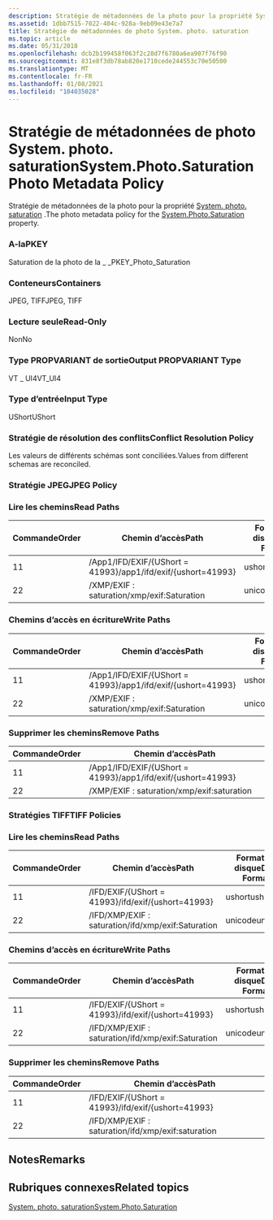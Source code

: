 ```yaml
---
description: Stratégie de métadonnées de la photo pour la propriété System. photo. saturation.
ms.assetid: 1dbb7515-7022-404c-928a-9eb09e43e7a7
title: Stratégie de métadonnées de photo System. photo. saturation
ms.topic: article
ms.date: 05/31/2018
ms.openlocfilehash: dcb2b199458f063f2c28d7f6780a6ea907f76f90
ms.sourcegitcommit: 831e8f3db78ab820e1710cede244553c70e50500
ms.translationtype: MT
ms.contentlocale: fr-FR
ms.lasthandoff: 01/08/2021
ms.locfileid: "104035028"
---
```

# <a name="systemphotosaturation-photo-metadata-policy"></a><span data-ttu-id="b0099-103">Stratégie de métadonnées de photo System. photo. saturation</span><span class="sxs-lookup"><span data-stu-id="b0099-103">System.Photo.Saturation Photo Metadata Policy</span></span>

<span data-ttu-id="b0099-104">Stratégie de métadonnées de la photo pour la propriété [System. photo. saturation](../properties/props-system-photo-saturation.md) .</span><span class="sxs-lookup"><span data-stu-id="b0099-104">The photo metadata policy for the [System.Photo.Saturation](../properties/props-system-photo-saturation.md) property.</span></span>

### <a name="pkey"></a><span data-ttu-id="b0099-105">A-la</span><span class="sxs-lookup"><span data-stu-id="b0099-105">PKEY</span></span>

<span data-ttu-id="b0099-106">Saturation de la photo de la \_ \_</span><span class="sxs-lookup"><span data-stu-id="b0099-106">PKEY\_Photo\_Saturation</span></span>

### <a name="containers"></a><span data-ttu-id="b0099-107">Conteneurs</span><span class="sxs-lookup"><span data-stu-id="b0099-107">Containers</span></span>

<span data-ttu-id="b0099-108">JPEG, TIFF</span><span class="sxs-lookup"><span data-stu-id="b0099-108">JPEG, TIFF</span></span>

### <a name="read-only"></a><span data-ttu-id="b0099-109">Lecture seule</span><span class="sxs-lookup"><span data-stu-id="b0099-109">Read-Only</span></span>

<span data-ttu-id="b0099-110">Non</span><span class="sxs-lookup"><span data-stu-id="b0099-110">No</span></span>

### <a name="output-propvariant-type"></a><span data-ttu-id="b0099-111">Type PROPVARIANT de sortie</span><span class="sxs-lookup"><span data-stu-id="b0099-111">Output PROPVARIANT Type</span></span>

<span data-ttu-id="b0099-112">VT \_ UI4</span><span class="sxs-lookup"><span data-stu-id="b0099-112">VT\_UI4</span></span>

### <a name="input-type"></a><span data-ttu-id="b0099-113">Type d’entrée</span><span class="sxs-lookup"><span data-stu-id="b0099-113">Input Type</span></span>

<span data-ttu-id="b0099-114">UShort</span><span class="sxs-lookup"><span data-stu-id="b0099-114">UShort</span></span>

### <a name="conflict-resolution-policy"></a><span data-ttu-id="b0099-115">Stratégie de résolution des conflits</span><span class="sxs-lookup"><span data-stu-id="b0099-115">Conflict Resolution Policy</span></span>

<span data-ttu-id="b0099-116">Les valeurs de différents schémas sont conciliées.</span><span class="sxs-lookup"><span data-stu-id="b0099-116">Values from different schemas are reconciled.</span></span>

### <a name="jpeg-policy"></a><span data-ttu-id="b0099-117">Stratégie JPEG</span><span class="sxs-lookup"><span data-stu-id="b0099-117">JPEG Policy</span></span>

### <a name="read-paths"></a><span data-ttu-id="b0099-118">Lire les chemins</span><span class="sxs-lookup"><span data-stu-id="b0099-118">Read Paths</span></span>



| <span data-ttu-id="b0099-119">Commande</span><span class="sxs-lookup"><span data-stu-id="b0099-119">Order</span></span> | <span data-ttu-id="b0099-120">Chemin d’accès</span><span class="sxs-lookup"><span data-stu-id="b0099-120">Path</span></span>                          | <span data-ttu-id="b0099-121">Format de disque</span><span class="sxs-lookup"><span data-stu-id="b0099-121">Disk Format</span></span> |
|-------|-------------------------------|-------------|
| <span data-ttu-id="b0099-122">1</span><span class="sxs-lookup"><span data-stu-id="b0099-122">1</span></span>     | <span data-ttu-id="b0099-123">/App1/IFD/EXIF/{UShort = 41993}</span><span class="sxs-lookup"><span data-stu-id="b0099-123">/app1/ifd/exif/{ushort=41993}</span></span> | <span data-ttu-id="b0099-124">ushort</span><span class="sxs-lookup"><span data-stu-id="b0099-124">ushort</span></span>      |
| <span data-ttu-id="b0099-125">2</span><span class="sxs-lookup"><span data-stu-id="b0099-125">2</span></span>     | <span data-ttu-id="b0099-126">/XMP/EXIF : saturation</span><span class="sxs-lookup"><span data-stu-id="b0099-126">/xmp/exif:Saturation</span></span>          | <span data-ttu-id="b0099-127">unicode</span><span class="sxs-lookup"><span data-stu-id="b0099-127">unicode</span></span>     |



 

### <a name="write-paths"></a><span data-ttu-id="b0099-128">Chemins d’accès en écriture</span><span class="sxs-lookup"><span data-stu-id="b0099-128">Write Paths</span></span>



| <span data-ttu-id="b0099-129">Commande</span><span class="sxs-lookup"><span data-stu-id="b0099-129">Order</span></span> | <span data-ttu-id="b0099-130">Chemin d’accès</span><span class="sxs-lookup"><span data-stu-id="b0099-130">Path</span></span>                          | <span data-ttu-id="b0099-131">Format de disque</span><span class="sxs-lookup"><span data-stu-id="b0099-131">Disk Format</span></span> |
|-------|-------------------------------|-------------|
| <span data-ttu-id="b0099-132">1</span><span class="sxs-lookup"><span data-stu-id="b0099-132">1</span></span>     | <span data-ttu-id="b0099-133">/App1/IFD/EXIF/{UShort = 41993}</span><span class="sxs-lookup"><span data-stu-id="b0099-133">/app1/ifd/exif/{ushort=41993}</span></span> | <span data-ttu-id="b0099-134">ushort</span><span class="sxs-lookup"><span data-stu-id="b0099-134">ushort</span></span>      |
| <span data-ttu-id="b0099-135">2</span><span class="sxs-lookup"><span data-stu-id="b0099-135">2</span></span>     | <span data-ttu-id="b0099-136">/XMP/EXIF : saturation</span><span class="sxs-lookup"><span data-stu-id="b0099-136">/xmp/exif:Saturation</span></span>          | <span data-ttu-id="b0099-137">unicode</span><span class="sxs-lookup"><span data-stu-id="b0099-137">unicode</span></span>     |



 

### <a name="remove-paths"></a><span data-ttu-id="b0099-138">Supprimer les chemins</span><span class="sxs-lookup"><span data-stu-id="b0099-138">Remove Paths</span></span>



| <span data-ttu-id="b0099-139">Commande</span><span class="sxs-lookup"><span data-stu-id="b0099-139">Order</span></span> | <span data-ttu-id="b0099-140">Chemin d’accès</span><span class="sxs-lookup"><span data-stu-id="b0099-140">Path</span></span>                          |
|-------|-------------------------------|
| <span data-ttu-id="b0099-141">1</span><span class="sxs-lookup"><span data-stu-id="b0099-141">1</span></span>     | <span data-ttu-id="b0099-142">/App1/IFD/EXIF/{UShort = 41993}</span><span class="sxs-lookup"><span data-stu-id="b0099-142">/app1/ifd/exif/{ushort=41993}</span></span> |
| <span data-ttu-id="b0099-143">2</span><span class="sxs-lookup"><span data-stu-id="b0099-143">2</span></span>     | <span data-ttu-id="b0099-144">/XMP/EXIF : saturation</span><span class="sxs-lookup"><span data-stu-id="b0099-144">/xmp/exif:saturation</span></span>          |



 

### <a name="tiff-policies"></a><span data-ttu-id="b0099-145">Stratégies TIFF</span><span class="sxs-lookup"><span data-stu-id="b0099-145">TIFF Policies</span></span>

### <a name="read-paths"></a><span data-ttu-id="b0099-146">Lire les chemins</span><span class="sxs-lookup"><span data-stu-id="b0099-146">Read Paths</span></span>



| <span data-ttu-id="b0099-147">Commande</span><span class="sxs-lookup"><span data-stu-id="b0099-147">Order</span></span> | <span data-ttu-id="b0099-148">Chemin d’accès</span><span class="sxs-lookup"><span data-stu-id="b0099-148">Path</span></span>                     | <span data-ttu-id="b0099-149">Format de disque</span><span class="sxs-lookup"><span data-stu-id="b0099-149">Disk Format</span></span> |
|-------|--------------------------|-------------|
| <span data-ttu-id="b0099-150">1</span><span class="sxs-lookup"><span data-stu-id="b0099-150">1</span></span>     | <span data-ttu-id="b0099-151">/IFD/EXIF/{UShort = 41993}</span><span class="sxs-lookup"><span data-stu-id="b0099-151">/ifd/exif/{ushort=41993}</span></span> | <span data-ttu-id="b0099-152">ushort</span><span class="sxs-lookup"><span data-stu-id="b0099-152">ushort</span></span>      |
| <span data-ttu-id="b0099-153">2</span><span class="sxs-lookup"><span data-stu-id="b0099-153">2</span></span>     | <span data-ttu-id="b0099-154">/IFD/XMP/EXIF : saturation</span><span class="sxs-lookup"><span data-stu-id="b0099-154">/ifd/xmp/exif:Saturation</span></span> | <span data-ttu-id="b0099-155">unicode</span><span class="sxs-lookup"><span data-stu-id="b0099-155">unicode</span></span>     |



 

### <a name="write-paths"></a><span data-ttu-id="b0099-156">Chemins d’accès en écriture</span><span class="sxs-lookup"><span data-stu-id="b0099-156">Write Paths</span></span>



| <span data-ttu-id="b0099-157">Commande</span><span class="sxs-lookup"><span data-stu-id="b0099-157">Order</span></span> | <span data-ttu-id="b0099-158">Chemin d’accès</span><span class="sxs-lookup"><span data-stu-id="b0099-158">Path</span></span>                     | <span data-ttu-id="b0099-159">Format de disque</span><span class="sxs-lookup"><span data-stu-id="b0099-159">Disk Format</span></span> |
|-------|--------------------------|-------------|
| <span data-ttu-id="b0099-160">1</span><span class="sxs-lookup"><span data-stu-id="b0099-160">1</span></span>     | <span data-ttu-id="b0099-161">/IFD/EXIF/{UShort = 41993}</span><span class="sxs-lookup"><span data-stu-id="b0099-161">/ifd/exif/{ushort=41993}</span></span> | <span data-ttu-id="b0099-162">ushort</span><span class="sxs-lookup"><span data-stu-id="b0099-162">ushort</span></span>      |
| <span data-ttu-id="b0099-163">2</span><span class="sxs-lookup"><span data-stu-id="b0099-163">2</span></span>     | <span data-ttu-id="b0099-164">/IFD/XMP/EXIF : saturation</span><span class="sxs-lookup"><span data-stu-id="b0099-164">/ifd/xmp/exif:Saturation</span></span> | <span data-ttu-id="b0099-165">unicode</span><span class="sxs-lookup"><span data-stu-id="b0099-165">unicode</span></span>     |



 

### <a name="remove-paths"></a><span data-ttu-id="b0099-166">Supprimer les chemins</span><span class="sxs-lookup"><span data-stu-id="b0099-166">Remove Paths</span></span>



| <span data-ttu-id="b0099-167">Commande</span><span class="sxs-lookup"><span data-stu-id="b0099-167">Order</span></span> | <span data-ttu-id="b0099-168">Chemin d’accès</span><span class="sxs-lookup"><span data-stu-id="b0099-168">Path</span></span>                     |
|-------|--------------------------|
| <span data-ttu-id="b0099-169">1</span><span class="sxs-lookup"><span data-stu-id="b0099-169">1</span></span>     | <span data-ttu-id="b0099-170">/IFD/EXIF/{UShort = 41993}</span><span class="sxs-lookup"><span data-stu-id="b0099-170">/ifd/exif/{ushort=41993}</span></span> |
| <span data-ttu-id="b0099-171">2</span><span class="sxs-lookup"><span data-stu-id="b0099-171">2</span></span>     | <span data-ttu-id="b0099-172">/IFD/XMP/EXIF : saturation</span><span class="sxs-lookup"><span data-stu-id="b0099-172">/ifd/xmp/exif:saturation</span></span> |



 

## <a name="remarks"></a><span data-ttu-id="b0099-173">Notes</span><span class="sxs-lookup"><span data-stu-id="b0099-173">Remarks</span></span>

## <a name="related-topics"></a><span data-ttu-id="b0099-174">Rubriques connexes</span><span class="sxs-lookup"><span data-stu-id="b0099-174">Related topics</span></span>

<dl> <dt>

[<span data-ttu-id="b0099-175">System. photo. saturation</span><span class="sxs-lookup"><span data-stu-id="b0099-175">System.Photo.Saturation</span></span>](../properties/props-system-photo-saturation.md)
</dt> </dl>

 

 
